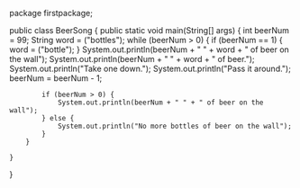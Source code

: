 package firstpackage;

public class BeerSong {
    public static void main(String[] args) {
        int beerNum = 99;
        String word = ("bottles");
        while (beerNum > 0) {
            if (beerNum == 1) {
                word = ("bottle");
            }
            System.out.println(beerNum + " " + word + " of beer on the wall");
            System.out.println(beerNum + " " + word + " of beer.");
            System.out.println("Take one down.");
            System.out.println("Pass it around.");
            beerNum = beerNum - 1;

            if (beerNum > 0) {
                System.out.println(beerNum + " " + " of beer on the wall");
            } else {
                System.out.println("No more bottles of beer on the wall");
            }
        }

    }
}
